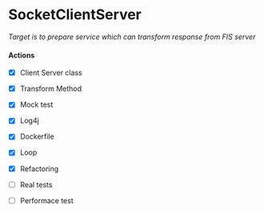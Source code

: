 # SocketClientServer

*Target is to prepare service which can transform response from FIS server*  

#### Actions
- [x] Client Server class
- [x] Transform Method  
- [x] Mock test
- [x] Log4j
- [x] Dockerfile
- [x] Loop
- [x] Refactoring
- [ ] Real tests
- [ ] Performace test

